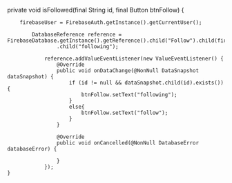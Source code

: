 private void isFollowed(final String id, final Button btnFollow) {

        firebaseUser = FirebaseAuth.getInstance().getCurrentUser();

            DatabaseReference reference = FirebaseDatabase.getInstance().getReference().child("Follow").child(firebaseUser.getUid())
                    .child("following");

                reference.addValueEventListener(new ValueEventListener() {
                    @Override
                    public void onDataChange(@NonNull DataSnapshot dataSnapshot) {
                        if (id != null && dataSnapshot.child(id).exists()) {
                            btnFollow.setText("following");
                        }
                        else{
                            btnFollow.setText("follow");
                        }
                    }

                    @Override
                    public void onCancelled(@NonNull DatabaseError databaseError) {

                    }
                });
    }
